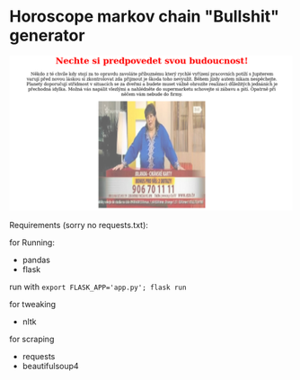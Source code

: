 # Horoscope markov chain "Bullshit" generator

![screenshot here](horoscope/example.png)

Requirements (sorry no requests.txt):

for Running:
- pandas
- flask

run with `export FLASK_APP='app.py'; flask run`

for tweaking
- nltk

for scraping
- requests
- beautifulsoup4
